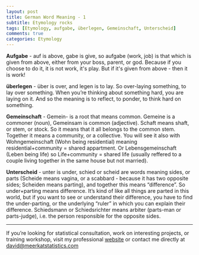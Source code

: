 ```yaml
---
layout: post
title: German Word Meaning - 1
subtitle: Etymology rocks
tags: [Etymology, aufgabe, überlegen, Gemeinschaft, Unterscheid]
comments: true
categories: Etymology
---
```


**Aufgabe** - auf is above, gabe is give, so aufgabe (work, job) is that which is given from above, either from your boss, parent, or god. Because if you choose to do it, it is not work, it's play. But if it's given from above - then it is work!

**überlegen** - über is over, and legen is to lay. So over-laying something, to lay over something. When you’re thinking about something hard, you are laying on it. And so the meaning is to reflect, to ponder, to think hard on something. 

**Gemeinschaft** - Gemein- is a root that means common. Gemeine is a commoner (noun), Gemeinsam is common (adjective). Schaft means shaft, or stem, or stock. So it means that it all belongs to the common stem. Together it means a community, or a collective. You will see it also with Wohngemeinschaft (Wohn being residential) meaning residential+community = shared appartment. Or Lebensgemeinschaft (Leben being life) so Life+community = shared life (usually reffered to a couple living together in the same house but not married). 

**Unterscheid** - unter is under, schied or scheid are words meaning sides, or parts (Scheide means vagina, or a scabbard - because it has two opposite sides; Scheiden means parting), and together this means “difference”. So under+parting means difference. It’s kind of like all things are parted in this world, but if you want to see or understand their difference, you have to find the under-parting, or the underlying “ruler” in which you can explain their difference. Schiedsmann or Schiedsrichter means arbiter (parts-man or parts-judge), i.e. the person responsible for the opposite sides. 


***
If you’re looking for statistical consultation, work on interesting projects, or training workshop, visit my professional [website](https://meerkatstatistics.com/)  or contact me directly at <david@meerkatstatistics.com>
